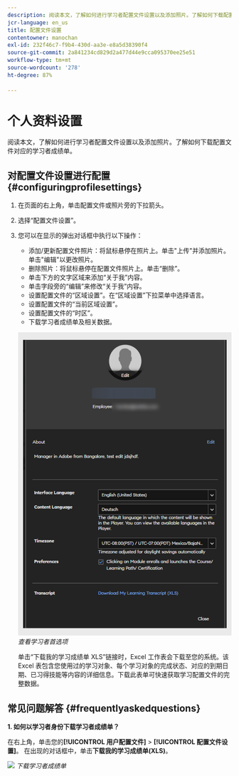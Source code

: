 ```yaml
---
description: 阅读本文，了解如何进行学习者配置文件设置以及添加照片。了解如何下载配置文件对应的学习者成绩单。
jcr-language: en_us
title: 配置文件设置
contentowner: manochan
exl-id: 232f46c7-f9b4-430d-aa3e-e8a5d38390f4
source-git-commit: 2a841234cd829d2a477d44e9cca095370ee25e51
workflow-type: tm+mt
source-wordcount: '278'
ht-degree: 87%

---
```


# 个人资料设置

阅读本文，了解如何进行学习者配置文件设置以及添加照片。了解如何下载配置文件对应的学习者成绩单。

## 对配置文件设置进行配置 {#configuringprofilesettings}

1. 在页面的右上角，单击配置文件或照片旁的下拉箭头。
1. 选择“配置文件设置”。
1. 您可以在显示的弹出对话框中执行以下操作：

   * 添加/更新配置文件照片：将鼠标悬停在照片上。单击&quot;上传&quot;并添加照片。单击&quot;编辑&quot;以更改照片。
   * 删除照片：将鼠标悬停在配置文件照片上。单击“删除”。
   * 单击下方的文字区域来添加“关于我”内容。
   * 单击字段旁的“编辑”来修改“关于我”内容。
   * 设置配置文件的“区域设置”。在“区域设置”下拉菜单中选择语言。
   * 设置配置文件的“当前区域设置”。
   * 设置配置文件的“时区”。
   * 下载学习者成绩单及相关数据。

   ![](assets/learner-preferences.png)
   *查看学习者首选项*

   单击“下载我的学习成绩单 XLS”链接时，Excel 工作表会下载至您的系统。该 Excel 表包含您使用过的学习对象、每个学习对象的完成状态、对应的到期日期、已习得技能等内容的详细信息。下载此表单可快速获取学习配置文件的完整数据。

## 常见问题解答 {#frequentlyaskedquestions}

**1. 如何以学习者身份下载学习者成绩单？**

在右上角，单击您的&#x200B;**[!UICONTROL 用户配置文件]** > **[!UICONTROL 配置文件设置]**。 在出现的对话框中，单击&#x200B;**下载我的学习成绩单(XLS)**。

![](assets/dowload-lt.png)
*下载学习者成绩单*
